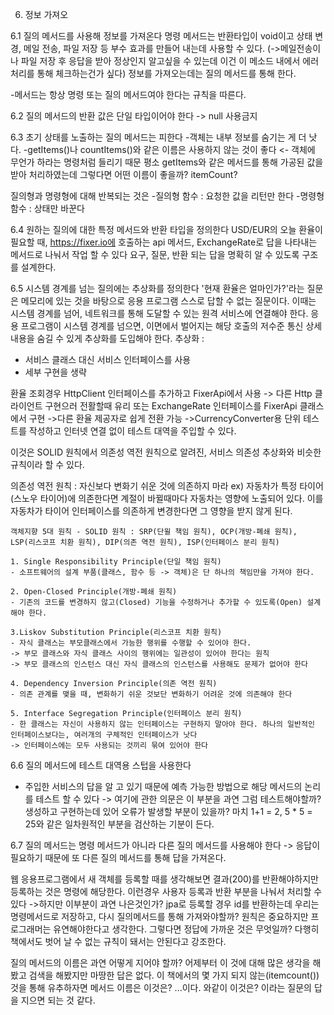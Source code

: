 6. 정보 가져오

6.1 질의 메서드를 사용해 정보를 가져온다
명령 메서드는 반환타입이 void이고 상태 변경, 메일 전송, 파일 저장 등 부수 효과를 만들어 내는데 사용할 수 있다.
(->메일전송이나 파일 저장 후 응답을 받아 정상인지 알고싶을 수 있는데 이건 이 메소드 내에서 에러처리를 통해 체크하는건가 싶다)
정보를 가져오는데는 질의 메서드를 통해 한다.

-메서드는 항상 명령 또는 질의 메서드여야 한다는 규칙을 따른다.

6.2 질의 메서드의 반환 값은 단일 타입이어야 한다
-> null 사용금지

6.3 초기 상태를 노출하는 질의 메서드는 피한다
-객체는 내부 정보를 숨기는 게 더 낫다.
-getItems()나 countItems()와 같은 이름은 사용하지 않는 것이 좋다 <- 객체에 무언가 하라는 명령처럼 들리기 때문
평소 getItems와 같은 메서드를 통해 가공된 값을 받아 처리하였는데 그렇다면 어떤 이름이 좋을까?
itemCount?

질의형과 명령형에 대해 반복되는 것은
-질의형 함수 : 요청한 값을 리턴만 한다
-명령형 함수 : 상태만 바꾼다

6.4 원하는 질의에 대한 특정 메서드와 반환 타입을 정의한다
USD/EUR의 오늘 환율이 필요할 때, https://fixer.io에 호출하는 api 메서드, ExchangeRate로 답을 나타내는 메서드로 나눠서 작업 할 수 있다
요구, 질문, 반환 되는 답을 명확히 알 수 있도록 구조를 설계한다.

6.5 시스템 경계를 넘는 질의에는 추상화를 정의한다
'현재 환율은 얼마인가?'라는 질문은 메모리에 있는 것을 바탕으로 응용 프로그램 스스로 답할 수 없는 질문이다.
이때는 시스템 경계를 넘어, 네트워크를 통해 도달할 수 있는 원격 서비스에 연결해야 한다.
응용 프로그램이 시스템 경계를 넘으면, 이면에서 벌어지는 해당 호출의 저수준 통신 상세 내용을 숨길 수 있게 추상화를 도입해야 한다.
추상화 :
- 서비스 클래스 대신 서비스 인터페이스를 사용
- 세부 구현을 생략

환율 조회경우
HttpClient 인터페이스를 추가하고 FixerApi에서 사용
-> 다른 Http 클라이언트 구현으러 전활할때 유리
또는 ExchangeRate 인터페이스를 FixerApi 클래스에서 구현
->다른 환율 제공자로 쉽게 전환 가능
->CurrencyConverter용 단위 테스트를 작성하고 인터넷 연결 없이 테스트 대역을 주입할 수 있다.

이것은 SOLID 원칙에서 의존성 역전 원칙으로 알려진, 서비스 의존성 추상화와 비슷한 규칙이라 할 수 있다.

의존성 역전 원칙 : 자신보다 변화기 쉬운 것에 의존하지 마라
ex) 자동차가 특정 타이어(스노우 타이어)에 의존한다면 계절이 바뀔때마다 자동차는 영향에 노출되어 있다. 
이를 자동차가 타이어 인터페이스를 의존하게 변경한다면 그 영향을 받지 않게 된다.

    객체지향 5대 원칙 - SOLID 원칙 : SRP(단윌 책임 원칙), OCP(개방-폐쇄 원칙), LSP(리스코프 치환 원칙), DIP(의존 역전 원칙), ISP(인터페이스 분리 원칙)
    
    1. Single Responsibility Principle(단일 책임 원칙)
    - 소프트웨어의 설계 부품(클래스, 함수 등 -> 객체)은 단 하나의 책임만을 가져야 한다.
    
    2. Open-Closed Principle(개방-폐쇄 원칙)
    - 기존의 코드를 변경하지 않고(Closed) 기능을 수정하거나 추가할 수 있도록(Open) 설계해야 한다.
    
    3.Liskov Substitution Principle(리스코프 치환 원칙)
    - 자식 클래스는 부모클래스에서 가능한 행위를 수행할 수 있어야 한다.
    -> 부모 클래스와 자식 클래스 사이의 행위에는 일관성이 있어야 한다는 원칙
    -> 부모 클래스의 인스턴스 대신 자식 클래스의 인스턴스를 사용해도 문제가 없어야 한다
    
    4. Dependency Inversion Principle(의존 역전 원칙)
    - 의존 관계를 맺을 때, 변화하기 쉬운 것보단 변화하기 어려운 것에 의존해야 한다
    
    5. Interface Segregation Principle(인터페이스 분리 원칙)
    - 한 클래스는 자신이 사용하지 않는 인터페이스는 구현하지 말아야 한다. 하나의 일반적인 인터페이스보다는, 여러개의 구체적인 인터페이스가 낫다
    -> 인터페이스에는 모두 사용되는 것끼리 묶여 있어야 한다

6.6 질의 메서드에 테스트 대역용 스텁을 사용한다
- 주입한 서비스의 답을 알 고 있기 때문에 예측 가능한 방법으로 해당 메서드의 논리를 테스트 할 수 있다
-> 여기에 관한 의문은 이 부분을 과연 그럼 테스트해야할까? 생성하고 구현하는데 있어 오류가 발생할 부분이 있을까?
 마치 1+1 = 2, 5 * 5 = 25와 같은 일차원적인 부분을 검산하는 기분이 든다.
 
6.7 질의 메서드는 명령 메서드가 아니라 다른 질의 메서드를 사용해야 한다
-> 응답이 필요하기 때문에 또 다른 질의 메서드를 통해 답을 가져온다.

웹 응용프로그램에서 새 객체를 등록할 때를 생각해보면 결과(200)를 반환해야하지만 등록하는 것은 명령에 해당한다.
이런경우 사용자 등록과 반환 부분을 나눠서 처리할 수 있다
->하지만 이부분이 과연 나은것인가? jpa로 등록할 경우 id를 반환하는데 우리는 명령메서드로 저장하고, 다시 질의메서드를 통해 가져와야할까?
원칙은 중요하지만 프로그래머는 유연해야한다고 생각한다. 그렇다면 정답에 가까운 것은 무엇일까?
다행히 책에서도 벗어 날 수 없는 규칙이 돼서는 안된다고 강조한다.


질의 메서드의 이름은 과연 어떻게 지어야 할까? 어제부터 이 것에 대해 많은 생각을 해봤고 검색을 해봤지만 마땅한 답은 없다.
이 책에서의 몇 가지 되지 않는(itemcount()) 것을 통해 유추하자면
메서드 이름은 이것은? ...이다. 와같이 이것은? 이라는 질문의 답을 지으면 되는 것 같다.
 








